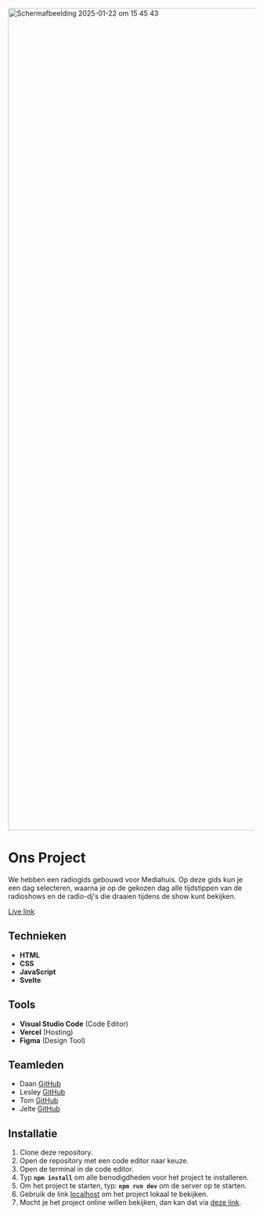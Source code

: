 <img width="1676" alt="Schermafbeelding 2025-01-22 om 15 45 43" src="https://github.com/user-attachments/assets/350b10b5-847e-4a5b-aacf-efda79a12cdf" />

# Ons Project

We hebben een radiogids gebouwd voor Mediahuis. Op deze gids kun je een dag selecteren, waarna je op de gekozen dag alle tijdstippen van de radioshows en de radio-dj's die draaien tijdens de show kunt bekijken.

[Live link](https://mediahuis.agency.fdnd.nl/)

## Technieken

- **HTML**
- **CSS**
- **JavaScript**
- **Svelte**

## Tools

- **Visual Studio Code** (Code Editor)
- **Vercel** (Hosting)
- **Figma** (Design Tool)

## Teamleden

- Daan [GitHub](https://github.com/Daan645)
- Lesley [GitHub](https://github.com/OniWithTheHoodie)  
- Tom [GitHub](https://github.com/TomDeeterink1)  
- Jelte [GitHub](https://github.com/driezie) 

## Installatie

1. Clone deze repository.
2. Open de repository met een code editor naar keuze.
3. Open de terminal in de code editor.
4. Typ **`npm install`** om alle benodigdheden voor het project te installeren.
5. Om het project te starten, typ: **`npm run dev`** om de server op te starten.
6. Gebruik de link [localhost](http://localhost:5173/) om het project lokaal te bekijken.
7. Mocht je het project online willen bekijken, dan kan dat via [deze link](https://lose-your-head-the-client-case-5q6r.vercel.app/).

